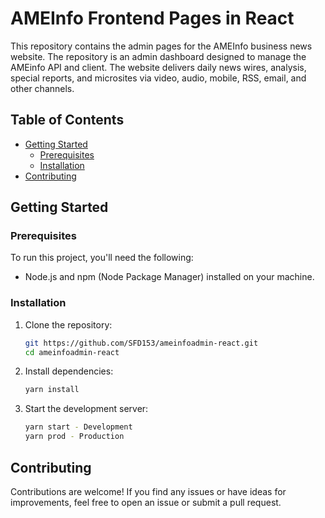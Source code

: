 # AMEInfo Frontend Pages in React

This repository contains the admin pages for the AMEInfo business news website. The repository is an admin dashboard designed to manage the AMEinfo API and client. The website delivers daily news wires, analysis, special reports, and microsites via video, audio, mobile, RSS, email, and other channels.

## Table of Contents

- [Getting Started](#getting-started)
  - [Prerequisites](#prerequisites)
  - [Installation](#installation)
- [Contributing](#contributing)

## Getting Started

### Prerequisites

To run this project, you'll need the following:

- Node.js and npm (Node Package Manager) installed on your machine.

### Installation

1. Clone the repository:

   ```sh
   git https://github.com/SFD153/ameinfoadmin-react.git
   cd ameinfoadmin-react

2. Install dependencies:

    ```sh
    yarn install

3. Start the development server:

    ```sh
    yarn start - Development
    yarn prod - Production

## Contributing
Contributions are welcome! If you find any issues or have ideas for improvements, feel free to open an issue or submit a pull request.

